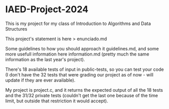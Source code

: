 # IAED-Project-2024
This is my project for my class of Introduction to Algorithms and Data Structures

This project's statement is here > enunciado.md

Some guidelines to how you should approach it guidelines.md, and some more usefull information here information.md (pretty much the same information as the last year's project).

There's 18 available tests of input in public-tests, so you can test your code (I don't have the 32 tests that were grading our project as of now - will update if they are ever available).

My project is project.c, and it returns the expected output of all the 18 tests and the 31/32 private tests (couldn't get the last one because of the time limit, but outside that restriction it would accept).
